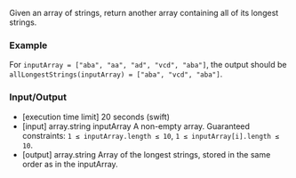 Given an array of strings, return another array containing all of its longest strings.
### Example

For `inputArray = ["aba", "aa", "ad", "vcd", "aba"]`, the output should be `allLongestStrings(inputArray) = ["aba", "vcd", "aba"]`.
### Input/Output
* [execution time limit] 20 seconds (swift)
* [input] array.string inputArray
A non-empty array.
Guaranteed constraints:
`1 ≤ inputArray.length ≤ 10`,
`1 ≤ inputArray[i].length ≤ 10`.
* [output] array.string
Array of the longest strings, stored in the same order as in the inputArray.

